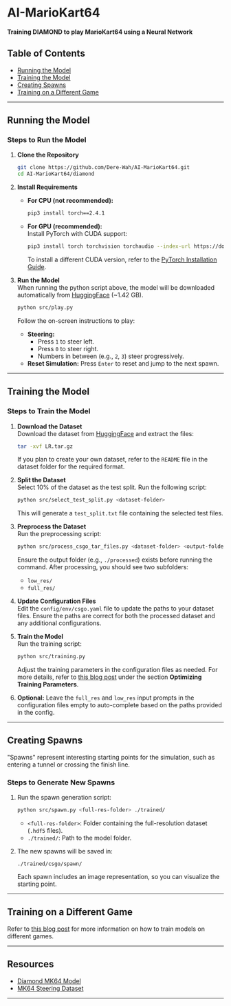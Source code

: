 
# AI-MarioKart64

**Training DIAMOND to play MarioKart64 using a Neural Network**

## Table of Contents
- [Running the Model](#running-the-model)
- [Training the Model](#training-the-model)
- [Creating Spawns](#creating-spawns)
- [Training on a Different Game](#training-on-a-different-game)

---

## Running the Model

### Steps to Run the Model

1. **Clone the Repository**  
   ```bash
   git clone https://github.com/Dere-Wah/AI-MarioKart64.git
   cd AI-MarioKart64/diamond
   ```

2. **Install Requirements**  
   - **For CPU (not recommended):**  
     ```bash
     pip3 install torch==2.4.1
     ```
   - **For GPU (recommended):**  
     Install PyTorch with CUDA support:  
     ```bash
     pip3 install torch torchvision torchaudio --index-url https://download.pytorch.org/whl/cu118
     ```  
     To install a different CUDA version, refer to the [PyTorch Installation Guide](https://pytorch.org/).

3. **Run the Model**  
   When running the python script above, the model will be downloaded automatically from [HuggingFace](https://huggingface.co/DereWah/diamond-mariokart64) (~1.42 GB).
   
   ```bash
   python src/play.py
   ```  
   Follow the on-screen instructions to play:
   - **Steering:**  
     - Press `1` to steer left.  
     - Press `0` to steer right.  
     - Numbers in between (e.g., `2`, `3`) steer progressively.
   - **Reset Simulation:** Press `Enter` to reset and jump to the next spawn.


---

## Training the Model

### Steps to Train the Model

1. **Download the Dataset**  
   Download the dataset from [HuggingFace](https://huggingface.co/datasets/DereWah/mk64-steering) and extract the files:
   ```bash
   tar -xvf LR.tar.gz
   ```

   If you plan to create your own dataset, refer to the `README` file in the dataset folder for the required format.

2. **Split the Dataset**  
   Select 10% of the dataset as the test split. Run the following script:
   ```bash
   python src/select_test_split.py <dataset-folder>
   ```
   This will generate a `test_split.txt` file containing the selected test files.

3. **Preprocess the Dataset**  
   Run the preprocessing script:
   ```bash
   python src/process_csgo_tar_files.py <dataset-folder> <output-folder>
   ```
   Ensure the output folder (e.g., `./processed`) exists before running the command. After processing, you should see two subfolders:  
   - `low_res/`  
   - `full_res/`

4. **Update Configuration Files**  
   Edit the `config/env/csgo.yaml` file to update the paths to your dataset files. Ensure the paths are correct for both the processed dataset and any additional configurations.

5. **Train the Model**  
   Run the training script:
   ```bash
   python src/training.py
   ```
   Adjust the training parameters in the configuration files as needed. For more details, refer to [this blog post](https://derewah.dev/projects/ai-mariokart) under the section **Optimizing Training Parameters**.

6. **Optional:** Leave the `full_res` and `low_res` input prompts in the configuration files empty to auto-complete based on the paths provided in the config.

---

## Creating Spawns

"Spawns" represent interesting starting points for the simulation, such as entering a tunnel or crossing the finish line.

### Steps to Generate New Spawns

1. Run the spawn generation script:
   ```bash
   python src/spawn.py <full-res-folder> ./trained/
   ```
   - `<full-res-folder>`: Folder containing the full-resolution dataset (`.hdf5` files).  
   - `./trained/`: Path to the model folder.

2. The new spawns will be saved in:
   ```
   ./trained/csgo/spawn/
   ```
   Each spawn includes an image representation, so you can visualize the starting point.

---

## Training on a Different Game

Refer to [this blog post](https://derewah.dev/projects/ai-mariokart) for more information on how to train models on different games.

---

## Resources

- [Diamond MK64 Model](https://huggingface.co/DereWah/diamond-mariokart64)  
- [MK64 Steering Dataset](https://huggingface.co/datasets/DereWah/mk64-steering)

---
